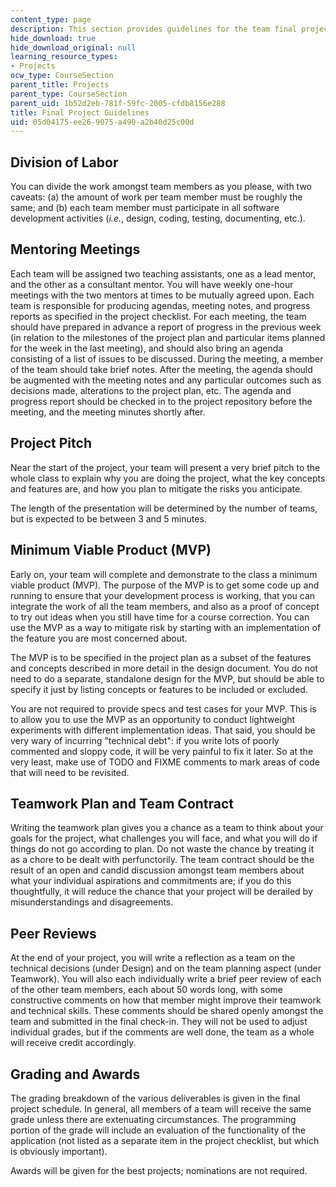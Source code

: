 ```yaml
---
content_type: page
description: This section provides guidelines for the team final project of the course.
hide_download: true
hide_download_original: null
learning_resource_types:
- Projects
ocw_type: CourseSection
parent_title: Projects
parent_type: CourseSection
parent_uid: 1b52d2eb-781f-59fc-2005-cfdb8156e288
title: Final Project Guidelines
uid: 05d04175-ee26-9075-a490-a2b40d25c00d
---
```


Division of Labor
-----------------

You can divide the work amongst team members as you please, with two caveats: (a) the amount of work per team member must be roughly the same; and (b) each team member must participate in all software development activities (_i.e._, design, coding, testing, documenting, etc.).

Mentoring Meetings
------------------

Each team will be assigned two teaching assistants, one as a lead mentor, and the other as a consultant mentor. You will have weekly one-hour meetings with the two mentors at times to be mutually agreed upon. Each team is responsible for producing agendas, meeting notes, and progress reports as specified in the project checklist. For each meeting, the team should have prepared in advance a report of progress in the previous week (in relation to the milestones of the project plan and particular items planned for the week in the last meeting), and should also bring an agenda consisting of a list of issues to be discussed. During the meeting, a member of the team should take brief notes. After the meeting, the agenda should be augmented with the meeting notes and any particular outcomes such as decisions made, alterations to the project plan, etc. The agenda and progress report should be checked in to the project repository before the meeting, and the meeting minutes shortly after.

Project Pitch
-------------

Near the start of the project, your team will present a very brief pitch to the whole class to explain why you are doing the project, what the key concepts and features are, and how you plan to mitigate the risks you anticipate.

The length of the presentation will be determined by the number of teams, but is expected to be between 3 and 5 minutes.

Minimum Viable Product (MVP)
----------------------------

Early on, your team will complete and demonstrate to the class a minimum viable product (MVP). The purpose of the MVP is to get some code up and running to ensure that your development process is working, that you can integrate the work of all the team members, and also as a proof of concept to try out ideas when you still have time for a course correction. You can use the MVP as a way to mitigate risk by starting with an implementation of the feature you are most concerned about.

The MVP is to be specified in the project plan as a subset of the features and concepts described in more detail in the design document. You do not need to do a separate, standalone design for the MVP, but should be able to specify it just by listing concepts or features to be included or excluded.

You are not required to provide specs and test cases for your MVP. This is to allow you to use the MVP as an opportunity to conduct lightweight experiments with different implementation ideas. That said, you should be very wary of incurring "technical debt": if you write lots of poorly commented and sloppy code, it will be very painful to fix it later. So at the very least, make use of TODO and FIXME comments to mark areas of code that will need to be revisited.

Teamwork Plan and Team Contract
-------------------------------

Writing the teamwork plan gives you a chance as a team to think about your goals for the project, what challenges you will face, and what you will do if things do not go according to plan. Do not waste the chance by treating it as a chore to be dealt with perfunctorily. The team contract should be the result of an open and candid discussion amongst team members about what your individual aspirations and commitments are; if you do this thoughtfully, it will reduce the chance that your project will be derailed by misunderstandings and disagreements.

Peer Reviews
------------

At the end of your project, you will write a reflection as a team on the technical decisions (under Design) and on the team planning aspect (under Teamwork). You will also each individually write a brief peer review of each of the other team members, each about 50 words long, with some constructive comments on how that member might improve their teamwork and technical skills. These comments should be shared openly amongst the team and submitted in the final check-in. They will not be used to adjust individual grades, but if the comments are well done, the team as a whole will receive credit accordingly.

Grading and Awards
------------------

The grading breakdown of the various deliverables is given in the final project schedule. In general, all members of a team will receive the same grade unless there are extenuating circumstances. The programming portion of the grade will include an evaluation of the functionality of the application (not listed as a separate item in the project checklist, but which is obviously important).

Awards will be given for the best projects; nominations are not required.